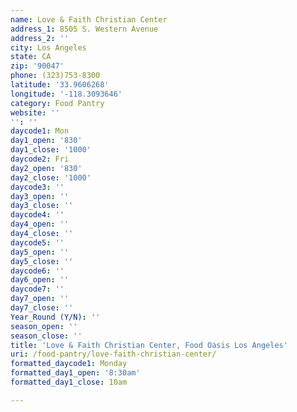 ```yaml
---
name: Love & Faith Christian Center
address_1: 8505 S. Western Avenue
address_2: ''
city: Los Angeles
state: CA
zip: '90047'
phone: (323)753-8300
latitude: '33.9606268'
longitude: '-118.3093646'
category: Food Pantry
website: ''
'': ''
daycode1: Mon
day1_open: '830'
day1_close: '1000'
daycode2: Fri
day2_open: '830'
day2_close: '1000'
daycode3: ''
day3_open: ''
day3_close: ''
daycode4: ''
day4_open: ''
day4_close: ''
daycode5: ''
day5_open: ''
day5_close: ''
daycode6: ''
day6_open: ''
daycode7: ''
day7_open: ''
day7_close: ''
Year_Round (Y/N): ''
season_open: ''
season_close: ''
title: 'Love & Faith Christian Center, Food Oasis Los Angeles'
uri: /food-pantry/love-faith-christian-center/
formatted_daycode1: Monday
formatted_day1_open: '8:30am'
formatted_day1_close: 10am

---
```

